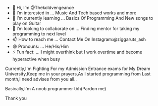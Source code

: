 - 👋 Hi, I’m @Thekoldvengeance
- 👀 I’m interested in ... Music And Tech based works and more
- 🌱 I’m currently learning ... Basics Of Programming And New songs to play on Guitar
- 💞️ I’m looking to collaborate on ... Finding mentor for taking my programming to next level
- 📫 How to reach me ... Contact Me On Instagram:@ziggaruts_ash
- 😄 Pronouns: ... He/His/Him
- ⚡ Fun fact: ... I might overthink but I work overtime and become hyperactive when busy


Currently,I'm Fighting For my Admission Entrance exams for My Dream University,Keep me in your prayers,As I started programming from Last month,I need advises from you all..

Basically,I'm A noob programmer tbh(Pardon me)

Thank you
<!---
Thekoldvengeance/Thekoldvengeance is a ✨ special ✨ repository because its `README.md` (this file) appears on your GitHub profile.
You can click the Preview link to take a look at your changes.
--->
